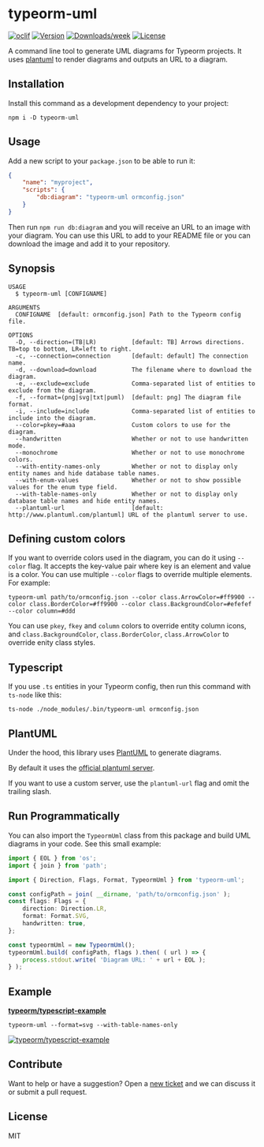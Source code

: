 # typeorm-uml

[![oclif](https://img.shields.io/badge/cli-oclif-brightgreen.svg)](https://oclif.io)
[![Version](https://img.shields.io/npm/v/typeorm-uml.svg)](https://www.npmjs.com/package/typeorm-uml)
[![Downloads/week](https://img.shields.io/npm/dw/typeorm-uml.svg)](https://www.npmjs.com/package/typeorm-uml)
[![License](https://img.shields.io/npm/l/typeorm-uml.svg)](https://github.com/eugene-manuilov/typeorm-uml/blob/master/package.json)

A command line tool to generate UML diagrams for Typeorm projects. It uses [plantuml](https://plantuml.com/) to render diagrams and outputs an URL to a diagram.

## Installation

Install this command as a development dependency to your project:

```sh-session
npm i -D typeorm-uml
```

## Usage

Add a new script to your `package.json` to be able to run it:

```json
{
    "name": "myproject",
    "scripts": {
        "db:diagram": "typeorm-uml ormconfig.json"
    }
}
```

Then run `npm run db:diagram` and you will receive an URL to an image with your diagram. You can use this URL to add to your README file or you can download the image and add it to your repository.

## Synopsis

```sh-session
USAGE
  $ typeorm-uml [CONFIGNAME]

ARGUMENTS
  CONFIGNAME  [default: ormconfig.json] Path to the Typeorm config file.

OPTIONS
  -D, --direction=(TB|LR)          [default: TB] Arrows directions. TB=top to bottom, LR=left to right.
  -c, --connection=connection      [default: default] The connection name.
  -d, --download=download          The filename where to download the diagram.
  -e, --exclude=exclude            Comma-separated list of entities to exclude from the diagram.
  -f, --format=(png|svg|txt|puml)  [default: png] The diagram file format.
  -i, --include=include            Comma-separated list of entities to include into the diagram.
  --color=pkey=#aaa                Custom colors to use for the diagram.
  --handwritten                    Whether or not to use handwritten mode.
  --monochrome                     Whether or not to use monochrome colors.
  --with-entity-names-only         Whether or not to display only entity names and hide database table names.
  --with-enum-values               Whether or not to show possible values for the enum type field.
  --with-table-names-only          Whether or not to display only database table names and hide entity names.
  --plantuml-url                   [default: http://www.plantuml.com/plantuml] URL of the plantuml server to use.
```

## Defining custom colors

If you want to override colors used in the diagram, you can do it using `--color` flag. It accepts the key-value pair where key is an element and value is a color. You can use multiple `--color` flags to override multiple elements. For example:

```sh-session
typeorm-uml path/to/ormconfig.json --color class.ArrowColor=#ff9900 --color class.BorderColor=#ff9900 --color class.BackgroundColor=#efefef --color column=#ddd
```

You can use `pkey`, `fkey` and `column` colors to override entity column icons, and `class.BackgroundColor`, `class.BorderColor`, `class.ArrowColor` to override enity class styles.

## Typescript

If you use `.ts` entities in your Typeorm config, then run this command with `ts-node` like this:

```sh-session
ts-node ./node_modules/.bin/typeorm-uml ormconfig.json
```

## PlantUML

Under the hood, this library uses [PlantUML](https://plantuml.com/) to generate diagrams.

By default it uses the [official plantuml server](http://www.plantuml.com/plantuml).

If you want to use a custom server, use the `plantuml-url` flag and omit the trailing slash.


## Run Programmatically

You can also import the `TypeormUml` class from this package and build UML diagrams in your code. See this small example:

```typescript
import { EOL } from 'os';
import { join } from 'path';

import { Direction, Flags, Format, TypeormUml } from 'typeorm-uml';

const configPath = join( __dirname, 'path/to/ormconfig.json' );
const flags: Flags = {
    direction: Direction.LR,
    format: Format.SVG,
    handwritten: true,
};

const typeormUml = new TypeormUml();
typeormUml.build( configPath, flags ).then( ( url ) => {
    process.stdout.write( 'Diagram URL: ' + url + EOL );
} );
```

## Example

[**typeorm/typescript-example**](https://github.com/typeorm/typescript-example)

```sh-session
typeorm-uml --format=svg --with-table-names-only
```

[![typeorm/typescript-example](http://www.plantuml.com/plantuml/svg/ZPDHQzim4CVVzIbk7OmO4ae7UId6DCswhIzZX53sDcJh4el8EYDTICoIxpx9TXAJjQmssDBzxl-_aoK_U9QEjvKHueF2bRO8B7E38xIomZ6eFBuJGCkQ6xX9ywmBfRTvTdCHrHjiHli40ayBCkJklqYt-KP6eLsGoj9F8I5BRrkMmJxAp-BLITmfFyxQwn_DEJy4jfKTAfw-nZieAbHQJXmMvDHGAagj43oZG-AcHjy5AkIIL3yfj2iC2i5K0nFan4mLA1tSM9CLmc-qhQMJ5JZQMXLgM7Gm7SHDQ2_Q0xbWF02-b8fssgvX9Ot70IcbLJkdcT7sR00B8xs7FmB2zIYBpRejF8-hWbsf6LioSuvsNT2ZN3j4sod2Hq1t1OuYhB3TOfXBnZMvPWn5Fu84fB_COk5sPq4hIExX-SToT7UNG0ZtUm3nB4JqCblClyyMey_JQU37SusVv7aCTNXstkte7RxXk9bNZ0S9kEV8bq-_biE2iS3lVWKQ_MdOZDyabyPUfPTcOyhpTSCTEcLVuT3Mcxx7msHoEBIc_qqwpOLuGAlYx_eN)](http://www.plantuml.com/plantuml/svg/ZPDHQzim4CVVzIbk7OmO4ae7UId6DCswhIzZX53sDcJh4el8EYDTICoIxpx9TXAJjQmssDBzxl-_aoK_U9QEjvKHueF2bRO8B7E38xIomZ6eFBuJGCkQ6xX9ywmBfRTvTdCHrHjiHli40ayBCkJklqYt-KP6eLsGoj9F8I5BRrkMmJxAp-BLITmfFyxQwn_DEJy4jfKTAfw-nZieAbHQJXmMvDHGAagj43oZG-AcHjy5AkIIL3yfj2iC2i5K0nFan4mLA1tSM9CLmc-qhQMJ5JZQMXLgM7Gm7SHDQ2_Q0xbWF02-b8fssgvX9Ot70IcbLJkdcT7sR00B8xs7FmB2zIYBpRejF8-hWbsf6LioSuvsNT2ZN3j4sod2Hq1t1OuYhB3TOfXBnZMvPWn5Fu84fB_COk5sPq4hIExX-SToT7UNG0ZtUm3nB4JqCblClyyMey_JQU37SusVv7aCTNXstkte7RxXk9bNZ0S9kEV8bq-_biE2iS3lVWKQ_MdOZDyabyPUfPTcOyhpTSCTEcLVuT3Mcxx7msHoEBIc_qqwpOLuGAlYx_eN)

## Contribute

Want to help or have a suggestion? Open a [new ticket](https://github.com/eugene-manuilov/typeorm-uml/issues/new) and we can discuss it or submit a pull request.

## License

MIT
